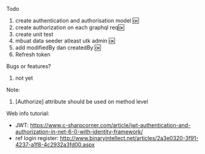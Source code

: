 Todo
1. create authentication and authorisation model 🆗
2. create authorization on each graphql req🆗
3. create unit test
4. mbuat data seeder atleast utk admin 🆗
5. add modifiedBy dan createdBy 🆗
6. Refresh token

Bugs or features?
1. not yet

Note:
1. [Authorize] attribute should be used on method level

Web info tutorial:
- JWT: https://www.c-sharpcorner.com/article/jwt-authentication-and-authorization-in-net-6-0-with-identity-framework/ 
- ref login register: http://www.binaryintellect.net/articles/2a3e0320-3f91-4237-a1f8-4c2932a3fd00.aspx